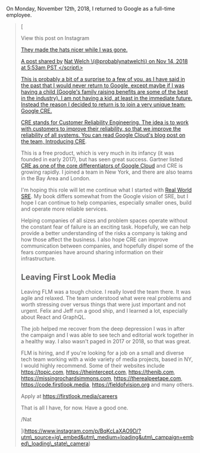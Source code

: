On Monday, November 12th, 2018, I returned to Google as a full-time employee.

> [](https://www.instagram.com/p/BqKcLaXAO9D/?utm\_source=ig\_embed&utm\_medium=loading&utm\_campaign=embed\_loading\_state\_camera)
> 
> [](https://www.instagram.com/p/BqKcLaXAO9D/?utm\_source=ig\_embed&utm\_medium=loading&utm\_campaign=embed\_loading\_state\_camera)
> 
> [](https://www.instagram.com/p/BqKcLaXAO9D/?utm\_source=ig\_embed&utm\_medium=loading&utm\_campaign=embed\_loading\_state\_camera)
> 
> [](https://www.instagram.com/p/BqKcLaXAO9D/?utm\_source=ig\_embed&utm\_medium=loading&utm\_campaign=embed\_loading\_state\_camera)
> 
> [](https://www.instagram.com/p/BqKcLaXAO9D/?utm\_source=ig\_embed&utm\_medium=loading&utm\_campaign=embed\_loading\_state\_camera)
> 
> [](https://www.instagram.com/p/BqKcLaXAO9D/?utm\_source=ig\_embed&utm\_medium=loading&utm\_campaign=embed\_loading\_state\_camera)
> 
> [](https://www.instagram.com/p/BqKcLaXAO9D/?utm\_source=ig\_embed&utm\_medium=loading&utm\_campaign=embed\_loading\_state\_camera)
> 
> [](https://www.instagram.com/p/BqKcLaXAO9D/?utm\_source=ig\_embed&utm\_medium=loading&utm\_campaign=embed\_loading\_state\_camera)
> 
> [
> 
> View this post on Instagram
> 
> [They made the hats nicer while I was gone.](https://www.instagram.com/p/BqKcLaXAO9D/?utm\_source=ig\_embed&utm\_medium=loading&utm\_campaign=embed\_loading\_state\_camera)
> 
> [A post shared by](https://www.instagram.com/p/BqKcLaXAO9D/?utm\_source=ig\_embed&utm\_medium=loading&utm\_campaign=embed\_loading\_state\_camera) [Nat Welch \\(@probablynatwelch\\) on Nov 14, 2018 at 5:53am PST </script\\> <p>This is probably a bit of a surprise to a few of you, as I have said in the past that I would never return to Google, except maybe if I was having a child (Google's family raising benefits are some of the best in the industry). I am not having a kid, at least in the immediate future. Instead the reason I decided to return is to join a very unique team: Google CRE.</p> <p>CRE stands for Customer Reliability Engineering. The idea is to work with customers to improve their reliability, so that we improve the reliability of all systems. You can read Google Cloud's blog post on the team, <a href="https://cloud.google.com/blog/products/gcp/introducing-a-new-era-of-customer-support-google-customer-reliability-engineering">Introducing CRE</a>.</p> <p>This is a free product, which is very much in its infancy (it was founded in early 2017), but has seen great success. Gartner listed <a href="https://cloud.google.com/blog/products/gcp/google-named-a-leader-in-2018-gartner-magic-quadrant">CRE as one of the core differentiators of Google Cloud</a> and CRE is growing rapidly. I joined a team in New York, and there are also teams in the Bay Area and London.</p> <p>I'm hoping this role will let me continue what I started with <a href="https://www.packtpub.com/web-development/real-world-sre">Real World SRE</a>. My book differs somewhat from the Google vision of SRE, but I hope I can continue to help companies, especially smaller ones, build and operate more reliable services.</p> <p>Helping companies of all sizes and problem spaces operate without the constant fear of failure is an exciting task. Hopefully, we can help provide a better understanding of the risks a company is taking and how those affect the business. I also hope CRE can improve communication between companies, and hopefully dispel some of the fears companies have around sharing information on their infrastructure.</p> <h2>Leaving First Look Media</h2> <p>Leaving FLM was a tough choice. I really loved the team there. It was agile and relaxed. The team understood what were real problems and worth stressing over versus things that were just important and not urgent. Felix and Jeff run a good ship, and I learned a lot, especially about React and GraphQL.</p> <p>The job helped me recover from the deep depression I was in after the campaign and I was able to see tech and editorial work together in a healthy way. I also wasn't paged in 2017 or 2018, so that was great.</p> <p>FLM is hiring, and if you're looking for a job on a small and diverse tech team working with a wide variety of media projects, based in NY, I would highly recommend. Some of their websites include <a href="https://topic.com">https://topic.com</a>, <a href="https://theintercept.com">https://theintercept.com</a>, <a href="https://thenib.com">https://thenib.com</a>, <a href="https://missingrochardsimmons.com">https://missingrochardsimmons.com</a>, <a href="https://therealpeetape.com">https://therealpeetape.com</a>, <a href="https://code.firstlook.media">https://code.firstlook.media</a>, <a href="https://fieldofvision.org">https://fieldofvision.org</a> and many others.</p> <p>Apply at <a href="https://firstlook.media/careers">https://firstlook.media/careers</a></p> <p>That is all I have, for now. Have a good one.</p> <p>/Nat</p> </x-turndown>](https://www.instagram.com/probablynatwelch/?utm\_source=ig\_embed&utm\_medium=loading&utm\_campaign=embed\_loading\_state\_camera)
> 
> 
> 
> 
> 
> 
> 
> 
> 
> 
> 
> 
> 
> 
> 
> 
> 
> 
> 
> 
> 
> 
> 
> 
> 
> 
> 
> ](https://www.instagram.com/p/BqKcLaXAO9D/?utm\_source=ig\_embed&utm\_medium=loading&utm\_campaign=embed\_loading\_state\_camera)